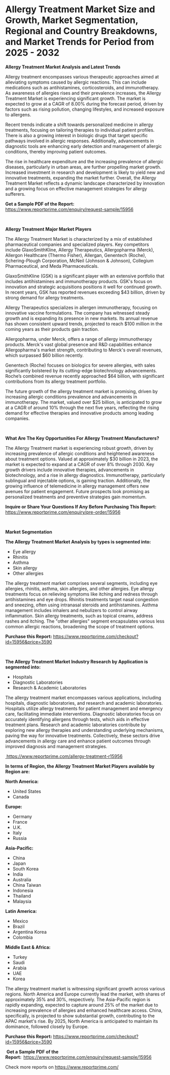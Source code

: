 <p><h1>Allergy Treatment Market Size and Growth, Market Segmentation, Regional and Country Breakdowns, and Market Trends for Period from 2025 -  2032</h1></p><p><strong>Allergy Treatment Market Analysis and Latest Trends</strong></p>
<p><p>Allergy treatment encompasses various therapeutic approaches aimed at alleviating symptoms caused by allergic reactions. This can include medications such as antihistamines, corticosteroids, and immunotherapy. As awareness of allergies rises and their prevalence increases, the Allergy Treatment Market is experiencing significant growth. The market is expected to grow at a CAGR of 8.00% during the forecast period, driven by factors such as rising pollution, changing lifestyles, and increased exposure to allergens.</p><p>Recent trends indicate a shift towards personalized medicine in allergy treatments, focusing on tailoring therapies to individual patient profiles. There is also a growing interest in biologic drugs that target specific pathways involved in allergic responses. Additionally, advancements in diagnostic tools are enhancing early detection and management of allergic conditions, thereby improving patient outcomes.</p><p>The rise in healthcare expenditure and the increasing prevalence of allergic diseases, particularly in urban areas, are further propelling market growth. Increased investment in research and development is likely to yield new and innovative treatments, expanding the market further. Overall, the Allergy Treatment Market reflects a dynamic landscape characterized by innovation and a growing focus on effective management strategies for allergy sufferers.</p></p>
<p><strong>Get a Sample PDF of the Report:&nbsp;</strong> <a href="https://www.reportprime.com/enquiry/request-sample/15956?utm_campaign=2593&utm_medium=2&utm_source=Github&utm_content=ia&utm_term=20032025&utm_id=allergy-treatment">https://www.reportprime.com/enquiry/request-sample/15956</a></p>
<p>&nbsp;</p>
<p><strong>Allergy Treatment Major Market Players</strong></p>
<p><p>The Allergy Treatment Market is characterized by a mix of established pharmaceutical companies and specialized players. Key competitors include GlaxoSmithKline, Allergy Therapeutics, Allergopharma (Merck), Allergon Healthcare (Thermo Fisher), Allergan, Genentech (Roche), Schering-Plough Corporation, McNeil (Johnson & Johnson), Collegium Pharmaceutical, and Meda Pharmaceuticals.</p><p>GlaxoSmithKline (GSK) is a significant player with an extensive portfolio that includes antihistamines and immunotherapy products. GSK's focus on innovation and strategic acquisitions positions it well for continued growth. In recent years, GSK has reported revenues exceeding $43 billion, driven by strong demand for allergy treatments.</p><p>Allergy Therapeutics specializes in allergen immunotherapy, focusing on innovative vaccine formulations. The company has witnessed steady growth and is expanding its presence in new markets. Its annual revenue has shown consistent upward trends, projected to reach $100 million in the coming years as their products gain traction.</p><p>Allergopharma, under Merck, offers a range of allergy immunotherapy products. Merck's vast global presence and R&D capabilities enhance Allergopharma's market strength, contributing to Merck's overall revenues, which surpassed $60 billion recently.</p><p>Genentech (Roche) focuses on biologics for severe allergies, with sales significantly bolstered by its cutting-edge biotechnology advancements. Roche’s combined revenue recently approached $64 billion, with significant contributions from its allergy treatment portfolio.</p><p>The future growth of the allergy treatment market is promising, driven by increasing allergic conditions prevalence and advancements in immunotherapy. The market, valued over $25 billion, is anticipated to grow at a CAGR of around 10% through the next five years, reflecting the rising demand for effective therapies and innovative products among leading companies.</p></p>
<p>&nbsp;</p>
<p><strong>What Are The Key Opportunities For Allergy Treatment Manufacturers?</strong></p>
<p><p>The Allergy Treatment market is experiencing robust growth, driven by increasing prevalence of allergic conditions and heightened awareness about treatment options. Valued at approximately $30 billion in 2023, the market is expected to expand at a CAGR of over 8% through 2030. Key growth drivers include innovative therapies, advancements in biotechnology, and a rise in allergy diagnostics. Immunotherapy, particularly sublingual and injectable options, is gaining traction. Additionally, the growing influence of telemedicine in allergy management offers new avenues for patient engagement. Future prospects look promising as personalized treatments and preventive strategies gain momentum.</p></p>
<p><strong>Inquire or Share Your Questions If Any Before Purchasing This Report:</strong> <a href="https://www.reportprime.com/enquiry/pre-order/15956?utm_campaign=2593&utm_medium=2&utm_source=Github&utm_content=ia&utm_term=20032025&utm_id=allergy-treatment">https://www.reportprime.com/enquiry/pre-order/15956</a></p>
<p>&nbsp;</p>
<p><strong>Market Segmentation</strong></p>
<p><strong>The Allergy Treatment Market Analysis by types is segmented into:</strong></p>
<p><ul><li>Eye allergy</li><li>Rhinitis</li><li>Asthma</li><li>Skin allergy</li><li>Other allergies</li></ul></p>
<p><p>The allergy treatment market comprises several segments, including eye allergies, rhinitis, asthma, skin allergies, and other allergies. Eye allergy treatments focus on relieving symptoms like itching and redness through antihistamines and eye drops. Rhinitis treatments target nasal congestion and sneezing, often using intranasal steroids and antihistamines. Asthma management includes inhalers and nebulizers to control airway inflammation. Skin allergy treatments, such as topical creams, address rashes and itching. The "other allergies" segment encapsulates various less common allergic reactions, broadening the scope of treatment options.</p></p>
<p><strong>Purchase this Report:&nbsp;</strong><a href="https://www.reportprime.com/checkout?id=15956&price=3590&utm_campaign=2593&utm_medium=2&utm_source=Github&utm_content=ia&utm_term=20032025&utm_id=allergy-treatment">https://www.reportprime.com/checkout?id=15956&price=3590</a></p>
<p>&nbsp;</p>
<p><strong>The Allergy Treatment Market Industry Research by Application is segmented into:</strong></p>
<p><ul><li>Hospitals</li><li>Diagnostic Laboratories</li><li>Research & Academic Laboratories</li></ul></p>
<p><p>The allergy treatment market encompasses various applications, including hospitals, diagnostic laboratories, and research and academic laboratories. Hospitals utilize allergy treatments for patient management and emergency care, facilitating immediate interventions. Diagnostic laboratories focus on accurately identifying allergens through tests, which aids in effective treatment plans. Research and academic laboratories contribute by exploring new allergy therapies and understanding underlying mechanisms, paving the way for innovative treatments. Collectively, these sectors drive advancements in allergy care and enhance patient outcomes through improved diagnosis and management strategies.</p></p>
<p><a href="https://www.reportprime.com/allergy-treatment-r15956?utm_campaign=2593&utm_medium=2&utm_source=Github&utm_content=ia&utm_term=20032025&utm_id=allergy-treatment">&nbsp;https://www.reportprime.com/allergy-treatment-r15956</a></p>
<p><strong>In terms of Region, the Allergy Treatment Market Players available by Region are:</strong></p>
<p>
    <p> <strong> North America: </strong>
        <ul>
            <li>United States</li>
            <li>Canada</li>
        </ul>
        </p> 
    <p> <strong> Europe: </strong>
        <ul>
            <li>Germany</li>
            <li>France</li>
            <li>U.K.</li>
            <li>Italy</li>
            <li>Russia</li>
        </ul>
        </p> 
    <p> <strong> Asia-Pacific: </strong>
        <ul>
            <li>China</li>
            <li>Japan</li>
            <li>South Korea</li>
            <li>India</li>
            <li>Australia</li>
            <li>China Taiwan</li>
            <li>Indonesia</li>
            <li>Thailand</li>
            <li>Malaysia</li>
        </ul>
        </p> 
    <p> <strong> Latin America: </strong>
        <ul>
            <li>Mexico</li>
            <li>Brazil</li>
            <li>Argentina Korea</li>
            <li>Colombia</li>
        </ul>
        </p> 
    <p> <strong> Middle East & Africa: </strong>
        <ul>
            <li>Turkey</li>
            <li>Saudi</li>
            <li>Arabia</li>
            <li>UAE</li>
            <li>Korea</li>
        </ul>
    </p>
    </p>
<p><p>The allergy treatment market is witnessing significant growth across various regions. North America and Europe currently lead the market, with shares of approximately 35% and 30%, respectively. The Asia-Pacific region is rapidly expanding, expected to capture around 25% of the market due to increasing prevalence of allergies and enhanced healthcare access. China, specifically, is projected to show substantial growth, contributing to the APAC market's rise. By 2025, North America is anticipated to maintain its dominance, followed closely by Europe.</p></p>
<p><strong>Purchase this Report: </strong><a href="https://www.reportprime.com/checkout?id=15956&price=3590&utm_campaign=2593&utm_medium=2&utm_source=Github&utm_content=ia&utm_term=20032025&utm_id=allergy-treatment">https://www.reportprime.com/checkout?id=15956&price=3590</a></p>
<p>&nbsp;<strong>Get a Sample PDF of the Report:&nbsp;&nbsp;</strong><a href="https://www.reportprime.com/enquiry/request-sample/15956?utm_campaign=2593&utm_medium=2&utm_source=Github&utm_content=ia&utm_term=20032025&utm_id=allergy-treatment">https://www.reportprime.com/enquiry/request-sample/15956</a></p>
<p><strong></strong></p>
<p>Check more reports on <a href="https://www.reportprime.com/?utm_campaign=2593&utm_medium=2&utm_source=Github&utm_content=ia&utm_term=20032025&utm_id=allergy-treatment">https://www.reportprime.com/</a></p>